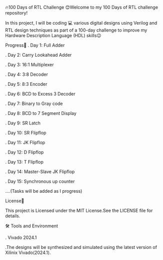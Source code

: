 🔥100 Days of RTL Challenge
😊Welcome to my 100 Days of RTL challenge repository!

In this project, I will be coding 💻  various digital designs using Verilog and RTL design techniques as part of a 100-day challenge to improve my Hardware Description Language (HDL) skills😉

Progress📆
. Day 1: Full Adder

. Day 2: Carry Lookahead Adder

. Day 3: 16:1 Multiplexer

. Day 4: 3:8 Decoder

. Day 5: 8:3 Encoder

. Day 6: BCD to Excess 3 Decoder

. Day 7: Binary to Gray code

. Day 8: BCD to 7 Segment Display

. Day 9: SR Latch

. Day 10: SR Flipflop

. Day 11: JK Flipflop

. Day 12: D Flipflop

. Day 13: T Flipflop

. Day 14: Master-Slave JK Flipflop

. Day 15: Synchronous up counter

….(Tasks will be added as I progress)

License🪪

This project is Licensed under the MIT License.See the LICENSE file for details.

🛠 Tools and Environment

. Vivado 2024.1


  .The designs will be synthesized and simulated using the latest version of Xilinix Vivado(2024.1).
